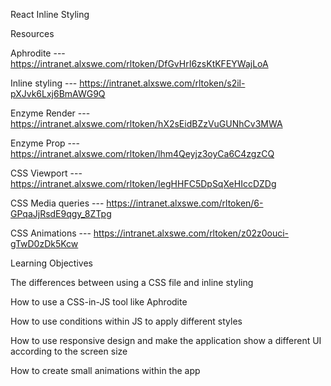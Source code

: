 React Inline Styling

Resources

Aphrodite --- https://intranet.alxswe.com/rltoken/DfGvHrI6zsKtKFEYWajLoA

Inline styling --- https://intranet.alxswe.com/rltoken/s2il-pXJvk6Lxj6BmAWG9Q

Enzyme Render --- https://intranet.alxswe.com/rltoken/hX2sEidBZzVuGUNhCv3MWA

Enzyme Prop --- https://intranet.alxswe.com/rltoken/lhm4Qeyjz3oyCa6C4zgzCQ

CSS Viewport --- https://intranet.alxswe.com/rltoken/IegHHFC5DpSqXeHIccDZDg

CSS Media queries --- https://intranet.alxswe.com/rltoken/6-GPqaJjRsdE9qgy_8ZTpg

CSS Animations --- https://intranet.alxswe.com/rltoken/z02z0ouci-gTwD0zDk5Kcw


Learning Objectives

The differences between using a CSS file and inline styling

How to use a CSS-in-JS tool like Aphrodite

How to use conditions within JS to apply different styles

How to use responsive design and make the application show a different UI according to the screen size

How to create small animations within the app

